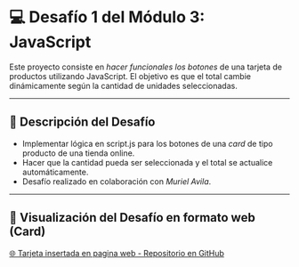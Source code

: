 # 💻 Desafío 1 del Módulo 3: JavaScript

Este proyecto consiste en *hacer funcionales los botones* de una tarjeta de productos utilizando JavaScript. El objetivo es que el total cambie dinámicamente según la cantidad de unidades seleccionadas.

---

## 📝 Descripción del Desafío
- Implementar lógica en script.js para los botones de una *card* de tipo producto de una tienda online.
- Hacer que la cantidad pueda ser seleccionada y el total se actualice automáticamente.
- Desafío realizado en colaboración con *Muriel Avila*.

---

## 🔗 Visualización del Desafío en formato web (Card)
[🌐 Tarjeta insertada en pagina web - Repositorio en GitHub](https://github.com/LuisCifuentesP/Calculadora-en-Web)
